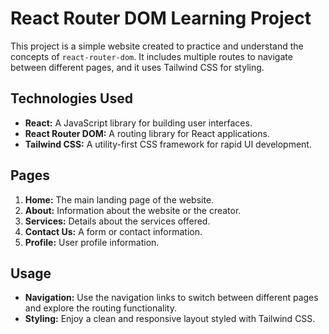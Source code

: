 # React Router DOM Learning Project

This project is a simple website created to practice and understand the concepts of `react-router-dom`. It includes multiple routes to navigate between different pages, and it uses Tailwind CSS for styling.

## Technologies Used

- **React:** A JavaScript library for building user interfaces.
- **React Router DOM:** A routing library for React applications.
- **Tailwind CSS:** A utility-first CSS framework for rapid UI development.

## Pages

1. **Home:** The main landing page of the website.
2. **About:** Information about the website or the creator.
3. **Services:** Details about the services offered.
4. **Contact Us:** A form or contact information.
5. **Profile:** User profile information.

## Usage

- **Navigation:** Use the navigation links to switch between different pages and explore the routing functionality.
- **Styling:** Enjoy a clean and responsive layout styled with Tailwind CSS.